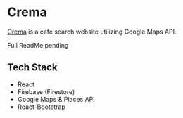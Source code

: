 # Crema

[Crema](https://crema-7a519.web.app/) is a cafe search website utilizing Google Maps API.

Full ReadMe pending

## Tech Stack

- React
- Firebase (Firestore)
- Google Maps & Places API
- React-Bootstrap